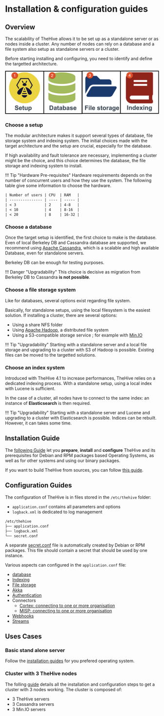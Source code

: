 # Installation & configuration guides


## Overview

The scalability of TheHive allows it to be set up as a standalone server or as nodes inside a cluster. Any number of nodes can rely on a database and a file system also setup as standalone servers or a cluster. 

Before starting installing and configuring, you need to identify and define the targetted architecture.

![](images/installation-configuration.png)

### Choose a setup
The modular architecture makes it support several types of database, file storage system and indexing system. The initial choices made with the target architecture and the setup are crucial, especially for the database.

If high availability and fault tolerance are necessary, implementing a cluster might be the choice, and this choice determines the database, the file storage and indexing system to install.  

!!! Tip "Hardware Pre-requisites"
    Hardware requirements depends on the number of concurrent users and how they use the system. The following table give some information to choose the hardware.

    | Number of users | CPU  | RAM   |
    | --------------- | ---- | ----- |
    | < 3             | 2    | 4-8   |
    | < 10            | 4    | 8-16  |
    | < 20            | 8    | 16-32 |


### Choose a database 

Once the target setup is identified, the first choice to make is the database. Even of local Berkeley DB and Cassandra database are supported, we recommend using [Apache Cassandra](https://cassandra.apache.org/), which is a scalable and high available Database, even for standalone servers. 

Berkeley DB can be enough for testing purposes.

!!! Danger "Upgradability"
    This choice is decisive as migration from Berkeley DB to Cassandra **is not possible**.
     

### Choose a file storage system

Like for databases, several options exist regarding file system. 

Basically, for standalone setups, using the local filesystem is the easiest solution. If installing a cluster, there are several options:

- Using a share NFS folder
- Using [Apache Hadoop](https://hadoop.apache.org/), a distributed file system
- Using a S3-compatible storage service ; for example with [Min.IO](https://min.io/)

!!! Tip "Upgradability"
    Starting with a standalone server and a local file storage and upgrading to a cluster with S3 of Hadoop is possible. Existing files can be moved to the targetted solutions.

### Choose an index system 

Introduced with TheHive 4.1 to increase performances, TheHive relies on a dedicated indexing process. With a standalone setup, using a local index with Lucene is sufficient.

In the case of a cluster, all nodes have to connect to the same index: an instance of **Elasticsearch** is then required.   

!!! Tip "Upgradability"
    Starting with a standalone server and Lucene and upgrading to a cluster with Elasticsearch is possible. Indices can be rebuilt. However, it can takes some time.

## Installation Guide

The [following Guide](installation/installation-guide.md) let you **prepare**, **install** and **configure** TheHive and its prerequisites for Debian and RPM packages based Operating Systems, as well as for other systems and using our binary packages. 


If you want to build TheHive from sources, you can follow [this guide](installation/Build-sources.md).


## Configuration Guides

The configuration of TheHive is in files stored in the `/etc/thehive` folder:
    
  - `application.conf` contains all parameters and options
  - `logback.xml` is dedicated to log management

```
/etc/thehive
├── application.conf
├── logback.xml
└── secret.conf
```

A separate [secret.conf](configuration/secret.md) file is automatically created by Debian or RPM packages. This file should contain a secret that should be used by one instance.

Various aspects can configured in the `application.conf` file:


- [database](./configuration/database.md)
- [Indexing](./configuration/indexes.md)
- [File storage](./configuration/file-storage.md)
- [Akka](./configuration/akka.md)
- [Authentication](./configuration/authentication.md)
- Connectors
    - [Cortex: connecting to one or more organisation](./configuration/connectors-cortex.md)
    - [MISP: connecting to one or more organisation](./configuration/connectors-misp.md)
- [Webhooks](./configuration/webhooks.md)
- [Streams](./configuration/stream.md)


## Uses Cases

### Basic stand alone server

Follow the [installation guides](./installation/installation-guide.md) for you prefered operating system.

### Cluster with 3 TheHive nodes

The folling [guide](./architecture/3_nodes_cluster.md) details all the installation and configuration steps to get a cluster with 3 nodes working. The cluster is composed of:  
  
  - 3 TheHive servers  
  - 3 Cassandra servers 
  - 3 Min.IO servers

